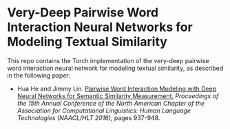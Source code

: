# Very-Deep Pairwise Word Interaction Neural Networks for Modeling Textual Similarity

This repo contains the Torch implementation of the very-deep pairwise word interaction neural network for modeling textual similarity, as described in the following paper:

+ Hua He and Jimmy Lin. [Pairwise Word Interaction Modeling with Deep Neural Networks for Semantic Similarity Measurement.](http://www.aclweb.org/anthology/N16-1108) *Proceedings of the 15th Annual Conference of the North American Chapter of the Association for Computational Linguistics: Human Language Technologies (NAACL/HLT 2016)*, pages 937-948.


